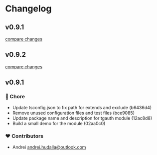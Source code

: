 # Changelog


## v0.9.1

[compare changes](https://undefined/undefined/compare/v0.9.2...v0.9.1)

## v0.9.2

[compare changes](https://undefined/undefined/compare/v0.9.1...v0.9.2)

## v0.9.1


### 🏡 Chore

- Update tsconfig.json to fix path for extends and exclude (b6436d4)
- Remove unused configuration files and test files (bce9085)
- Update package name and description for tgauth module (12ac8d8)
- Build a small demo for the module (02aa0c0)

### ❤️ Contributors

- Andrei <andrei.hudalla@outlook.com>

